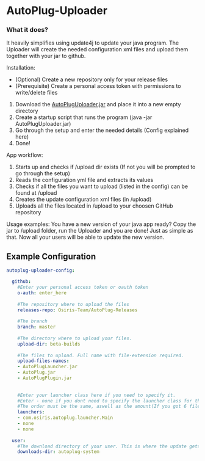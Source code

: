 # AutoPlug-Uploader

### What it does?
It heavily simplifies using update4j to update your java program. The Uploader will create the needed configuration xml files and upload them together with your jar to github.

Installation:
 - (Optional) Create a new repository only for your release files
 - (Prerequisite) Create a personal access token with permissions to write/delete files

1. Download the [AutoPlugUploader.jar](https://link) and place it into a new empty directory
2. Create a startup script that runs the program (java -jar AutoPlugUploader.jar)
3. Go through the setup and enter the needed details (Config explained here)
4. Done!

App workflow:
1. Starts up and checks if /upload dir exists (If not you will be prompted to go through the setup)
2. Reads the configuration yml file and extracts its values
3. Checks if all the files you want to upload (listed in the config) can be found at /upload
4. Creates the update configuration xml files (in /upload)
5. Uploads all the files located in /upload to your choosen GitHub repository

Usage examples:
You have a new version of your java app ready? Copy the jar to /upload folder, run the Uploader and you are done! Just as simple as that. Now all your users will be able to update the new version.

## Example Configuration
```yml
autoplug-uploader-config:

  github:
    #Enter your personal access token or oauth token
    o-auth: enter_here
    
    #The repository where to upload the files
    releases-repo: Osiris-Team/AutoPlug-Releases
    
    #The branch
    branch: master
    
    #The directory where to upload your files.
    upload-dir: beta-builds
    
    #The files to upload. Full name with file-extension required.
    upload-files-names:
    - AutoPlugLauncher.jar
    - AutoPlug.jar
    - AutoPlugPlugin.jar
    
    
    #Enter your launcher class here if you need to specify it.
    #Enter - none if you dont need to specify the launcher class for that file.
    #The order must be the same, aswell as the amount(If you got 6 files you need 6x - none in this list).
    launchers:
    - com.osiris.autoplug.launcher.Main
    - none
    - none
    
  user:
    #The download directory of your user. This is where the update gets downloaded to.
    downloads-dir: autoplug-system

```
